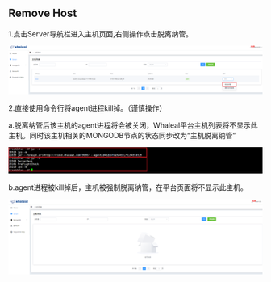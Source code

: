 ## Remove Host


1.点击Server导航栏进入主机页面,右侧操作点击脱离纳管。


![img_3.png](../../Images/remove_host.png)

2.直接使用命令行将agent进程kill掉。（谨慎操作）



a.脱离纳管后该主机的agent进程将会被关闭，Whaleal平台主机列表将不显示此主机。同时该主机相关的MONGODB节点的状态同步改为“主机脱离纳管”

![img_4.png](../../Images/remove_host1.png)



b.agent进程被kill掉后，主机被强制脱离纳管，在平台页面将不显示此主机。


![img.png](../../Images/remove_result.png)